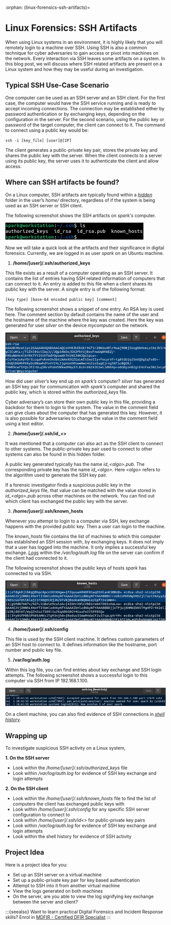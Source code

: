 :orphan:
(linux-forensics-ssh-artifacts)=
# Linux Forensics: SSH Artifacts
 
When using Linux systems in an environment, it is highly likely that you will remotely login to a machine over SSH. Using SSH is also a common technique for cyber adversaries to gain access or pivot into machines on the network. Every interaction via SSH leaves some artifacts on a system. In this blog post, we will discuss where SSH related artifacts are present on a Linux system and how they may be useful during an investigation.

## Typical SSH Use-Case Scenario

One computer can be used as an SSH server and an SSH client. For the first case, the computer would have the SSH service running and is ready to accept incoming connections. The connection may be established either by password authentication or by exchanging keys, depending on the configuration in the server. For the second scenario, using the public key or password of the target computer, the client can connect to it. The command to connect using a public key would be:

`ssh -i [key_file] [user]@[IP]`

The client generates a public-private key pair, stores the private key and shares the public key with the server. When the client connects to a server using its public key, the server uses it to authenticate the client and allow access.

## Where can SSH artifacts be found?

On a Linux computer, SSH artifacts are typically found within a *[hidden](dont-be-tricked-by-hidden-files-viewing-hidden-files-and-directories-in-linux)* folder in the user’s *home/* directory, regardless of if the system is being used as an SSH server or SSH client. 

The following screenshot shows the SSH artifacts on *spark's* computer.

![alt text](images/ssh-1.png)

Now we will take a quick look at the artifacts and their significance in digital forensics. Currently, we are logged in as user *spark* on an Ubuntu machine.

1. **/home/[user]/.ssh/authorized_keys**

This file exists as a result of a computer operating as an SSH server. It contains the list of entries having SSH related information of computers that can connect to it. An entry is added to this file when a client shares its public key with the server. A single entry is of the following format:

`[key type] [base-64 encoded public key] [comment]`

The following screenshot shows a snippet of one entry. An RSA key is used here. The comment section by default contains the name of the user and the hostname of the machine where the key was created. Here the key was generated for user *silver* on the device *mycomputer* on the network. 

![alt text](images/ssh-2.png)

How did user *silver’s* key end up on *spark’s* computer? *silver* has generated an SSH key pair for communication with *spark’s* computer and shared the public key, which is stored within the *authorized_keys* file. 

Cyber adversary’s can store their own public key in this file, providing a backdoor for them to login to the system. The value in the comment field can give clues about the computer that has generated this key. However, it is also possible for adversaries to change the value in the comment field using a text editor.

2. **/home/[user]/.ssh/id_<>**

It was mentioned that a computer can also act as the SSH client to connect to other systems. The public-private key pair used to connect to other systems can also be found in this hidden folder. 

A public key generated typically has the name *id_\<algo>.pub*. The corresponding private key has the name *id_\<algo>*. Here *\<algo>* refers to the algorithm used to generate the SSH key pair. 

If a forensic investigator finds a suspicious public key in the *authorized_keys* file, that value can be matched with the value stored in *id_\<algo>.pub* across other machines on the network. You can find out which client has exchanged the public key with the server.

3. **/home/[user]/.ssh/known_hosts**

Whenever you attempt to login to a computer via SSH, key exchange happens with the provided public key. Then a user can login to the machine.

The *known_hosts* file contains the list of machines to which this computer has established an SSH session with, by exchanging keys. It does not imply that a user has logged into the machine. It only implies a successful key exchange. *[Logs](log-sources-in-linux-systems)* within the */var/log/auth.log* file on the server can confirm if the client had connected to it.

The following screenshot shows the public keys of hosts *spark* has connected to via SSH.

![alt text](images/ssh-3.png)

4. **/home/[user]/.ssh/config**

This file is used by the SSH client machine. It defines custom parameters of an SSH host to connect to. It defines information like the hostname, port number and public key file.

5. **/var/log/auth.log**

Within this log file, you can find entries about key exchange and SSH login attempts. The following screenshot shows a successful login to this computer via SSH from IP 192.168.1.100.

![alt text](images/ssh-4.png)

On a client machine, you can also find evidence of SSH connections in *[shell history](shell-history-in-linux)*.

## Wrapping up

To investigate suspicious SSH activity on a Linux system, 

**1. On the SSH server**

- Look within the */home/[user]/.ssh/authorized_keys* file
- Look within */var/log/auth.log* for evidence of SSH key exchange and login attempts

**2. On the SSH client**

- Look within the */home/[user]/.ssh/known_hosts* file to find the list of computers the client has exchanged public keys with
- Look within */home/[user]/.ssh/config* for any specific SSH server configuration to connect to
- Look within */home/[user]/.ssh/id<>* for public-private key pairs
- Look within */var/log/auth.log* for evidence of SSH key exchange and login attempts
- Look within the shell history for evidence of SSH activity

## Project Idea

Here is a project idea for you:

- Set up an SSH server on a virtual machine 
- Set up a public-private key pair for key based authentication
- Attempt to SSH into it from another virtual machine
- View the logs generated on both machines
- On the server, are you able to view the log signifying key exchange between the server and client?

:::{seealso}
Want to learn practical Digital Forensics and Incident Response skills? Enrol in [MDFIR - Certified DFIR Specialist](https://www.mosse-institute.com/certifications/mdfir-certified-dfir-specialist.html)
:::